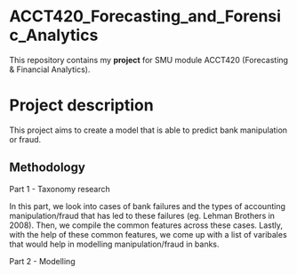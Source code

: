 # ACCT420_Forecasting_and_Forensic_Analytics

This repository contains my __project__ for SMU module ACCT420 (Forecasting & Financial Analytics).

# Project description
This project aims to create a model that is able to predict bank manipulation or fraud.

## Methodology
Part 1 - Taxonomy research

In this part, we look into cases of bank failures and the types of accounting manipulation/fraud that has led to these failures (eg. Lehman Brothers in 2008). Then, we compile the common features across these cases. Lastly, with the help of these common features, we come up with a list of varibales that would help in modelling manipulation/fraud in banks.

Part 2 -  Modelling
